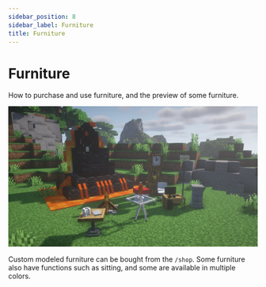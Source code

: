 ```yaml
---
sidebar_position: 8
sidebar_label: Furniture
title: Furniture
---
```


# Furniture
How to purchase and use furniture, and the preview of some furniture.

![Furniture](./img/furniture.png)

Custom modeled furniture can be bought from the `/shop`. Some furniture also have functions such as sitting, and some are available in multiple colors.